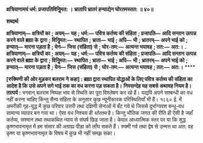 **क्षत्रियाणामयं धर्म: प्रजापतिविनिॢमत: ।** **भ्रातापि भ्रातरं हन्याद्येन घोरतमस्तत: ॥ ४०॥** 

**शब्दार्थ** 

**क्षत्रियाणाम्—** **क्षत्रियों का** **; अयम्—** **यह** **; धर्म:—** **पवित्र कर्तव्य की संहिता** **; प्रजापति—** **आदि सन्तान उत्पन्न करने वाले ब्रह्मा के** **द्वारा** **; विनिॢमत:—** **स्थापित** **; भ्राता—** **भाई** **; अपि—** **भी** **; भ्रातरम्—** **अपने भाई को** **; हन्यात्—** **मारना पड़ता है** **; येन—** **जिस** **(संहिता) से** **; घोर-तम:—** **अत्यन्त भयावह** **; तत:—** **अत:।** **.** **क्षत्रियाणाम्—** **क्षत्रियों का** **; अयम्—** **यह** **; धर्म:—** **पवित्र कर्तव्य की संहिता** **; प्रजापति—** **आदि सन्तान उत्पन्न करने वाले ब्रह्मा के** **द्वारा** **; विनिॢमत:—** **स्थापित** **; भ्राता—** **भाई** **; अपि—** **भी** **; भ्रातरम्—** **अपने भाई को** **; हन्यात्—** **मारना पड़ता है** **; येन—** **जिस** **(संहिता) से** **; घोर-तम:—** **अत्यन्त भयावह** **; तत:—** **अत:।** **** 

**[रुक्मिणी की ओर मुड़कर बलराम ने कहा] : ब्रह्मा द्वारा स्थापित योद्धाओं के लिए पवित्र** **कर्तव्य की संहिता का आदेश है कि उसे अपने सगे भाई तक का वध करना पड़ सकता है।** **निस्सन्देह यह सबसे अथावह नियम है।** **तात्पर्य :** भगवान् बलराम निष्पक्ष भाव से स्थिति का पूरा विश्लेषण कर रहे हैं। यद्यपि अपने सश्बन्धी का वध नहीं करना चाहिए किन्तु सैन्य संहिता के अनुसार कुछ न्यूनीकारक परिस्थितियाँ भी हैं। १८६० ई. में अमरीकी गृह-युद्ध में कुछ परिवार उत्तरी तथा दक्षिणी सेनाओं में बँट गये थे जिससे दुर्भाग्यवश बन्धु-वध सामान्य व्यापार बन गया था। ऐसा वध निश्चय ही *घोरतम* है। किन्तु भौतिक जगत की रीति ही ऐसी है जहाँ कर्तव्य, सश्मान तथा तथाकथित न्याय से संघर्ष छिड़ जाता है। केवल आध्यात्मिक स्तर पर या कि शुद्ध कृष्णभावनामृत में हम संसार की अग्राह्य पीड़ा को लाँघ सकते हैं। रुक्मी गर्व तथा द्वेष से उन्मत्त था अत: वह कृष्ण या कृष्णभावनामृत के विषय में कुछ भी नहीं समझ सका।  